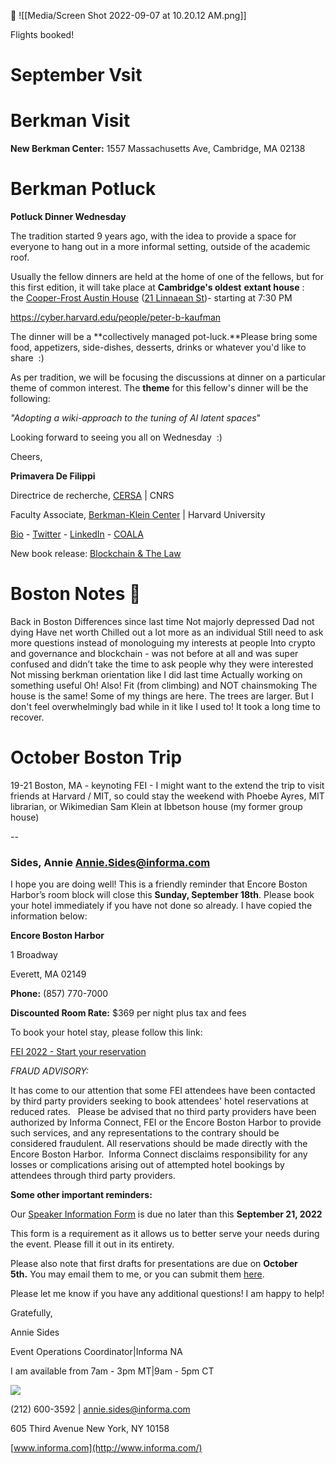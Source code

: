 🍉
![[Media/Screen Shot 2022-09-07 at 10.20.12 AM.png]]

Flights booked! 

# September Vsit 

# Berkman Visit 
**New Berkman Center:** 
1557 Massachusetts Ave, Cambridge, MA 02138

# Berkman Potluck 
**Potluck Dinner Wednesday** 

The tradition started 9 years ago, with the idea to provide a space for everyone to hang out in a more informal setting, outside of the academic roof. 

Usually the fellow dinners are held at the home of one of the fellows, but for this first edition, it will take place at **Cambridge's oldest** **extant house** : the [Cooper-Frost Austin House](https://en.wikipedia.org/wiki/Cooper%E2%80%93Frost%E2%80%93Austin_House) ([21 Linnaean St](https://www.google.com/maps/search/21+Linnaean+St?entry=gmail&source=g))- starting at 7:30 PM

https://cyber.harvard.edu/people/peter-b-kaufman

The dinner will be a **collectively managed pot-luck.**Please bring some food, appetizers, side-dishes, desserts, drinks or whatever you'd like to share  :)  

As per tradition, we will be focusing the discussions at dinner on a particular theme of common interest. The **theme** for this fellow's dinner will be the following:

_"Adopting a wiki-approach to the tuning of AI latent spaces_" 

  

Looking forward to seeing you all on Wednesday  :)

Cheers,

  

**Primavera De Filippi**

Directrice de recherche, [CERSA](http://cersa.cnrs.fr/) | CNRS 

Faculty Associate, [Berkman-Klein Center](https://cyber.harvard.edu/) | Harvard University

[Bio](https://cyber.harvard.edu/people/pdefilippi) - [Twitter](https://twitter.com/yaoeo) - [LinkedIn](https://www.linkedin.com/in/primavera-de-filippi-07558536/) - [COALA](http://coala.global/) 

New book release: [Blockchain & The Law](https://www.amazon.com/Blockchain-Law-Rule-Primavera-Filippi/dp/0674976428)


# Boston Notes 🍉
Back in Boston 
Differences since last time 
Not majorly depressed
Dad not dying 
Have net worth 
Chilled out a lot more as an individual 
Still need to ask more questions instead of monologuing my interests at people 
Into crypto and governance and blockchain - was not before at all and was super confused and didn’t take the time to ask people why they were interested 
Not missing berkman orientation like I did last time 
Actually working on something useful 
Oh! Also! Fit (from climbing) and NOT chainsmoking 
The house is the same! Some of my things are here. The trees are larger. 
But I don't feel overwhelmingly bad while in it like I used to! 
It took a long time to recover. 

# October Boston Trip 
19-21 Boston, MA - keynoting FEI - I might want to the extend the trip to visit friends at Harvard / MIT, so could stay the weekend with Phoebe Ayres, MIT librarian, or Wikimedian Sam Klein at Ibbetson house (my former group house) 

--

### Sides, Annie <Annie.Sides@informa.com>
I hope you are doing well! This is a friendly reminder that Encore Boston Harbor’s room block will close this **Sunday, September 18th**. Please book your hotel immediately if you have not done so already. I have copied the information below:

**Encore Boston Harbor**

1 Broadway

Everett, MA 02149

**Phone:** (857) 770-7000

**Discounted Room Rate:** $369 per night plus tax and fees

To book your hotel stay, please follow this link:

[FEI 2022 - Start your reservation](https://book.passkey.com/event/50305217/owner/49738617/home)

_FRAUD ADVISORY:_

It has come to our attention that some FEI attendees have been contacted by third party providers seeking to book attendees' hotel reservations at reduced rates.   Please be advised that no third party providers have been authorized by Informa Connect, FEI or the Encore Boston Harbor to provide such services, and any representations to the contrary should be considered fraudulent. All reservations should be made directly with the Encore Boston Harbor.  Informa Connect disclaims responsibility for any losses or complications arising out of attempted hotel bookings by attendees through third party providers.

**Some other important reminders:**

Our [Speaker Information Form](https://form.jotform.com/222225272533145) is due no later than this **September 21, 2022**

This form is a requirement as it allows us to better serve your needs during the event. Please fill it out in its entirety.

Please also note that first drafts for presentations are due on **October 5th.** You may email them to me, or you can submit them [here](https://form.jotform.com/222443737627157).

Please let me know if you have any additional questions! I am happy to help!

Gratefully,

Annie Sides

Event Operations Coordinator|Informa NA

I am available from 7am - 3pm MT|9am - 5pm CT

[![](https://mail.google.com/mail/u/0?ui=2&ik=554064cab9&attid=0.1&permmsgid=msg-f:1743873875997063259&th=18337c0cffe3785b&view=fimg&fur=ip&sz=s0-l75-ft&attbid=ANGjdJ_FcoOFnFgFJbbiEmc2XUnkxJ1zblLIXUaMA_2vtK8A90pLV7gpxJBPRsNzg8FZNOMCd9Uy4xe9Wx_woBbs12MjctJgBmI97wJr4OARGfTmgYMWK4Ae8d6cHtw&disp=emb)](https://www.informa.com/)

(212) 600-3592 | [annie.sides@informa.com](mailto:annie.sides@informa.com)

605 Third Avenue New York, NY 10158

[www.informa.com](http://www.informa.com/)

